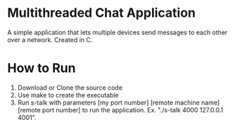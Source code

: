 # Multithreaded Chat Application

A simple application that lets multiple devices send messages to each other over a network. Created in C.

# How to Run

1. Download or Clone the source code
2. Use make to create the executable
3. Run s-talk with parameters [my port number] [remote machine name] [remote port number] to run the application. 
  Ex. "./s-talk 4000 127.0.0.1 4001".
